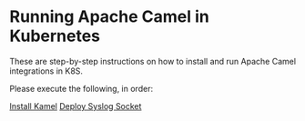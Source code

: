 # Running Apache Camel in Kubernetes

These are step-by-step instructions on how to install and run Apache Camel integrations in K8S.

Please execute the following, in order:

[Install Kamel](01-InstallKamel.md)
[Deploy Syslog Socket](02-DeploySyslogSocket.md)



